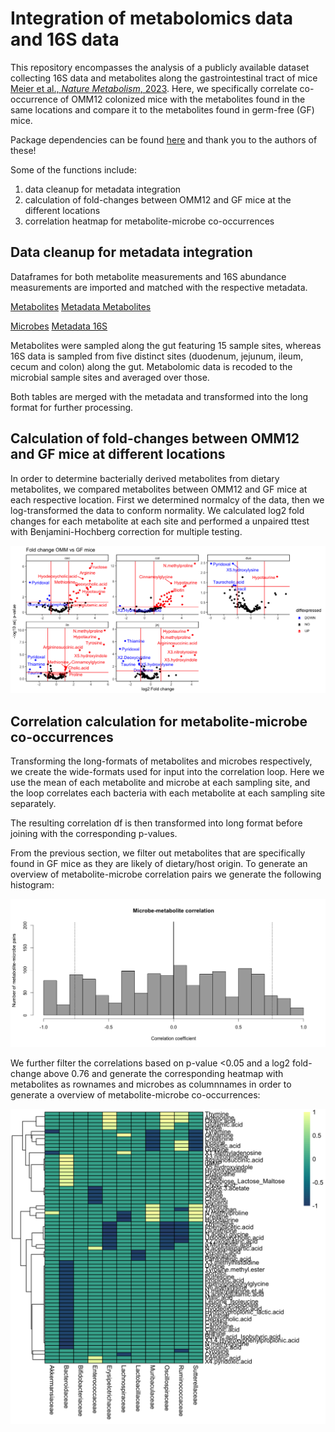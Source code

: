 # Integration of metabolomics data and 16S data

This repository encompasses the analysis of a publicly available dataset collecting 16S data and metabolites along the gastrointestinal tract of mice [Meier et al., *Nature Metabolism*, 2023](https://www.nature.com/articles/s42255-023-00802-1). Here, we specifically correlate co-occurrence of OMM12 colonized mice with the metabolites found in the same locations and compare it to the metabolites found in germ-free (GF) mice.

Package dependencies can be found [here](R/gutPackages.R) and thank you to the authors of these!

Some of the functions include:

1. data cleanup for metadata integration
2. calculation of fold-changes between OMM12 and GF mice at the different locations
3. correlation heatmap for metabolite-microbe co-occurrences

## Data cleanup for metadata integration

Dataframes for both metabolite measurements and 16S abundance measurements are imported and matched with the respective metadata. 

[Metabolites](examples/intdata_all.csv)     [Metadata Metabolites](examples/meta_metabolites.csv)

[Microbes](examples/rarefied_OTU_table_RA_Family.csv)   [Metadata 16S](examples/metadata_16S.csv)

Metabolites were sampled along the gut featuring 15 sample sites, whereas 16S data is sampled from five distinct sites (duodenum, jejunum, ileum, cecum and colon) along the gut. Metabolomic data is recoded to the microbial sample sites and averaged over those.

Both tables are merged with the metadata and transformed into the long format for further processing.


## Calculation of fold-changes between OMM12 and GF mice at different locations

In order to determine bacterially derived metabolites from dietary metabolites, we compared metabolites between OMM12 and GF mice at each respective location. First we determined normalcy of the data, then we log-transformed the data to conform normality. We calculated log2 fold changes for each metabolite at each site and performed a unpaired ttest with Benjamini-Hochberg correction for multiple testing. 


![foldchanges](examples/foldchangeGF_OMM.png)

## Correlation calculation for metabolite-microbe co-occurrences

Transforming the long-formats of metabolites and microbes respectively, we create the wide-formats used for input into the correlation loop. Here we use the mean of each metabolite and microbe at each sampling site, and the loop correlates each bacteria with each metabolite at each sampling site separately. 

The resulting correlation df is then transformed into long format before joining with the corresponding p-values. 

From the previous section, we filter out metabolites that are specifically found in GF mice as they are likely of dietary/host origin. To generate an overview of metabolite-microbe correlation pairs we generate the following histogram:

![correlations_histo](examples/correlation_histogram.png)

We further filter the correlations based on p-value <0.05 and a log2 fold-change above 0.76 and generate the corresponding heatmap with metabolites as rownames and microbes as columnnames in order to generate a overview of metabolite-microbe co-occurrences:

![heatmap](examples/correlation_heatmap.png)


